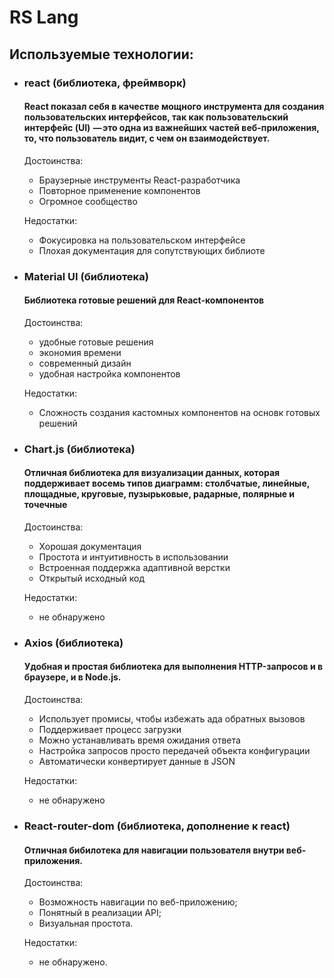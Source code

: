 # RS Lang

## Используемые технологии:
- ### react (библиотека, фреймворк)

  #### React  показал себя в качестве мощного инструмента для создания пользовательских интерфейсов, так как пользовательский интерфейс (UI)  — это одна из важнейших частей веб-приложения, то, что пользователь видит, с чем он взаимодействует.
  
  Достоинства:
  - Браузерные инструменты React-разработчика
  - Повторное применение компонентов
  - Огромное сообщество
  
   Недостатки:
  - Фокусировка на пользовательском интерфейсе
  - Плохая документация для сопутствующих библиоте
  
- ### Material UI (библиотека)

  #### Библиотека готовые решений для React-компонентов

  Достоинства:
  - удобные готовые решения
  - экономия времени
  - современный дизайн
  - удобная настройка компонентов
  
  Недостатки:
  - Сложность создания кастомных компонентов на основк готовых решений
  
- ### Сhart.js (библиотека)

  #### Отличная библиотека для визуализации данных, которая поддерживает восемь типов диаграмм: столбчатые, линейные, площадные, круговые, пузырьковые, радарные, полярные и точечные

  Достоинства:
  - Хорошая документация
  - Простота и интуитивность в использовании
  - Встроенная поддержка адаптивной верстки
  - Открытый исходный код
  
  Недостатки:
  - не обнаружено
  
- ### Axios (библиотека)

  #### Удобная и простая библиотека для выполнения HTTP-запросов и в браузере, и в Node.js.
  
  Достоинства:
  - Использует промисы, чтобы избежать ада обратных вызовов 
  - Поддерживает процесс загрузки
  - Можно устанавливать время ожидания ответа
  - Настройка запросов просто передачей объекта конфигурации 
  - Автоматически конвертирует данные в JSON
  
  Недостатки:
  - не обнаружено
  
- ### React-router-dom (библиотека, дополнение к react)

  #### Отличная бибилотека для навигации пользователя внутри веб-приложения.

  Достоинства:
  - Возможность навигации по веб-приложению;
  - Понятный в реализации API;
  - Визуальная простота.

  Недостатки:
  - не обнаружено.

  
